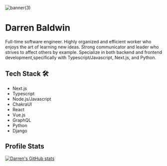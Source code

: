
![banner(3)](https://user-images.githubusercontent.com/68653294/168488757-4248671d-7353-46ae-b346-68a6741380a5.jpg)


# Darren Baldwin
Full-time software engineer. Highly organized and efficient worker who enjoys the art of learning new ideas. Strong communicator and leader who strives to affect others by example. Specialize in both backend and frontend development,specifically with Typescript/Javascript, Next.js, and Python.  

## Tech Stack 🛠
- Next.js
- Typescript
- Node.js/Javascript
- ChakraUI
- React
- Vue.js
- GraphQL
- Python
- Django

## Profile Stats
[![Darren's GitHub stats](https://github-readme-stats.vercel.app/api?username=Devd0)](https://github.com/anuraghazra/github-readme-stats)






